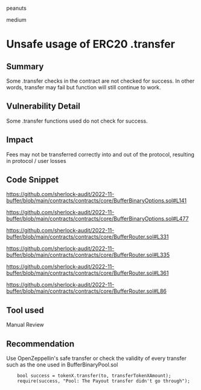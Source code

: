 peanuts

medium

# Unsafe usage of ERC20 .transfer

## Summary

Some .transfer checks in the contract are not checked for success. In other words, transfer may fail but function will still continue to work.

## Vulnerability Detail

Some .transfer functions used do not check for success.

## Impact

Fees may not be transferred correctly into and out of the protocol, resulting in protocol / user losses

## Code Snippet

https://github.com/sherlock-audit/2022-11-buffer/blob/main/contracts/contracts/core/BufferBinaryOptions.sol#L141

https://github.com/sherlock-audit/2022-11-buffer/blob/main/contracts/contracts/core/BufferBinaryOptions.sol#L477

https://github.com/sherlock-audit/2022-11-buffer/blob/main/contracts/contracts/core/BufferRouter.sol#L331

https://github.com/sherlock-audit/2022-11-buffer/blob/main/contracts/contracts/core/BufferRouter.sol#L335

https://github.com/sherlock-audit/2022-11-buffer/blob/main/contracts/contracts/core/BufferRouter.sol#L361

https://github.com/sherlock-audit/2022-11-buffer/blob/main/contracts/contracts/core/BufferRouter.sol#L86

## Tool used

Manual Review

## Recommendation

Use OpenZeppellin's safe transfer or check the validity of every transfer such as the one used in BufferBinaryPool.sol

        bool success = tokenX.transfer(to, transferTokenXAmount);
        require(success, "Pool: The Payout transfer didn't go through");